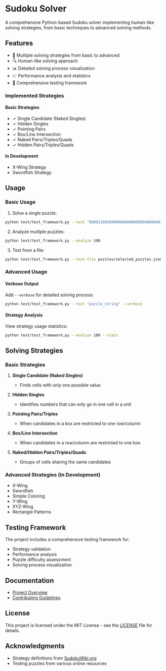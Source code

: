 # Sudoku Solver

A comprehensive Python-based Sudoku solver implementing human-like solving strategies, from basic techniques to advanced solving methods.

## Features

- 🧩 Multiple solving strategies from basic to advanced
- 🔍 Human-like solving approach
- 📊 Detailed solving process visualization
- 📈 Performance analysis and statistics
- 🧪 Comprehensive testing framework

### Implemented Strategies

#### Basic Strategies
- ✓ Single Candidate (Naked Singles)
- ✓ Hidden Singles
- ✓ Pointing Pairs
- ✓ Box/Line Intersection
- ✓ Naked Pairs/Triples/Quads
- ✓ Hidden Pairs/Triples/Quads

#### In Development
- X-Wing Strategy
- Swordfish Strategy

<!-- ## Installation

1. Clone the repository:
```bash
git clone https://github.com/yourusername/sudoku-solver.git
cd sudoku-solver
``` -->

## Usage

### Basic Usage

1. Solve a single puzzle:
```bash
python test/test_framework.py --test "000921003009000060000000500080403006007000800500700040003000000020000700800195000"
```

2. Analyze multiple puzzles:
```bash
python test/test_framework.py --analyze 100
```

3. Test from a file:
```bash
python test/test_framework.py --test-file puzzles/selected_puzzles.json
```

### Advanced Usage

#### Verbose Output
Add `--verbose` for detailed solving process:
```bash
python test/test_framework.py --test "puzzle_string" --verbose
```

#### Strategy Analysis
View strategy usage statistics:
```bash
python test/test_framework.py --analyze 100 --stats
```


## Solving Strategies

### Basic Strategies
1. **Single Candidate (Naked Singles)**
   - Finds cells with only one possible value

2. **Hidden Singles**
   - Identifies numbers that can only go in one cell in a unit

3. **Pointing Pairs/Triples**
   - When candidates in a box are restricted to one row/column

4. **Box/Line Intersection**
   - When candidates in a row/column are restricted to one box

5. **Naked/Hidden Pairs/Triples/Quads**
   - Groups of cells sharing the same candidates

### Advanced Strategies (In Development)
- X-Wing
- Swordfish
- Simple Coloring
- Y-Wing
- XYZ-Wing
- Rectangle Patterns

## Testing Framework

The project includes a comprehensive testing framework for:
- Strategy validation
- Performance analysis
- Puzzle difficulty assessment
- Solving process visualization



## Documentation

- [Project Overview](project.md)
- [Contributing Guidelines](CONTRIBUTING.md)

## License

This project is licensed under the MIT License - see the [LICENSE](LICENSE) file for details.

## Acknowledgments

- Strategy definitions from [SudokuWiki.org](https://www.sudokuwiki.org)
- Testing puzzles from various online resources

